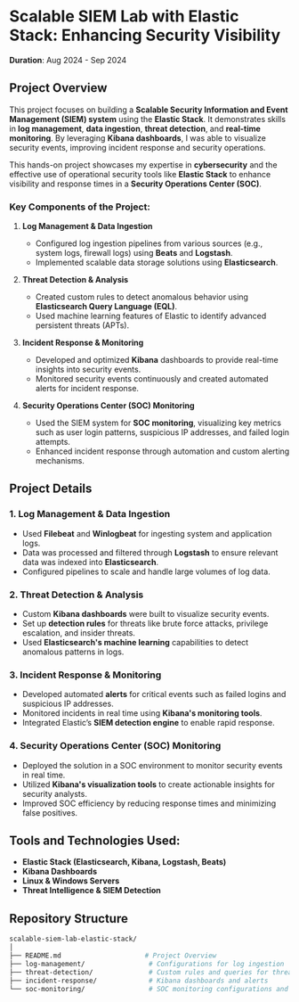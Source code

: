 # Scalable SIEM Lab with Elastic Stack: Enhancing Security Visibility

**Duration**: Aug 2024 - Sep 2024

## Project Overview

This project focuses on building a **Scalable Security Information and Event Management (SIEM) system** using the **Elastic Stack**. It demonstrates skills in **log management**, **data ingestion**, **threat detection**, and **real-time monitoring**. By leveraging **Kibana dashboards**, I was able to visualize security events, improving incident response and security operations.

This hands-on project showcases my expertise in **cybersecurity** and the effective use of operational security tools like **Elastic Stack** to enhance visibility and response times in a **Security Operations Center (SOC)**.

### Key Components of the Project:
1. **Log Management & Data Ingestion**
   - Configured log ingestion pipelines from various sources (e.g., system logs, firewall logs) using **Beats** and **Logstash**.
   - Implemented scalable data storage solutions using **Elasticsearch**.

2. **Threat Detection & Analysis**
   - Created custom rules to detect anomalous behavior using **Elasticsearch Query Language (EQL)**.
   - Used machine learning features of Elastic to identify advanced persistent threats (APTs).

3. **Incident Response & Monitoring**
   - Developed and optimized **Kibana** dashboards to provide real-time insights into security events.
   - Monitored security events continuously and created automated alerts for incident response.

4. **Security Operations Center (SOC) Monitoring**
   - Used the SIEM system for **SOC monitoring**, visualizing key metrics such as user login patterns, suspicious IP addresses, and failed login attempts.
   - Enhanced incident response through automation and custom alerting mechanisms.

## Project Details

### 1. Log Management & Data Ingestion
- Used **Filebeat** and **Winlogbeat** for ingesting system and application logs.
- Data was processed and filtered through **Logstash** to ensure relevant data was indexed into **Elasticsearch**.
- Configured pipelines to scale and handle large volumes of log data.

### 2. Threat Detection & Analysis
- Custom **Kibana dashboards** were built to visualize security events.
- Set up **detection rules** for threats like brute force attacks, privilege escalation, and insider threats.
- Used **Elasticsearch's machine learning** capabilities to detect anomalous patterns in logs.

### 3. Incident Response & Monitoring
- Developed automated **alerts** for critical events such as failed logins and suspicious IP addresses.
- Monitored incidents in real time using **Kibana's monitoring tools**.
- Integrated Elastic’s **SIEM detection engine** to enable rapid response.

### 4. Security Operations Center (SOC) Monitoring
- Deployed the solution in a SOC environment to monitor security events in real time.
- Utilized **Kibana's visualization tools** to create actionable insights for security analysts.
- Improved SOC efficiency by reducing response times and minimizing false positives.

## Tools and Technologies Used:
- **Elastic Stack (Elasticsearch, Kibana, Logstash, Beats)**
- **Kibana Dashboards**
- **Linux & Windows Servers**
- **Threat Intelligence & SIEM Detection**

## Repository Structure
```bash
scalable-siem-lab-elastic-stack/
│
├── README.md                     # Project Overview
├── log-management/                # Configurations for log ingestion
├── threat-detection/              # Custom rules and queries for threat detection
├── incident-response/             # Kibana dashboards and alerts
└── soc-monitoring/                # SOC monitoring configurations and scripts
